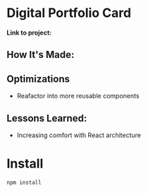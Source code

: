 # Digital Portfolio Card

**Link to project:**

<!-- ![alt tag](http://placecorgi.com/1200/650) -->

## How It's Made:

## Optimizations
- Reafactor into more reusable components

## Lessons Learned:
- Increasing comfort with React architecture

# Install

`npm install`

